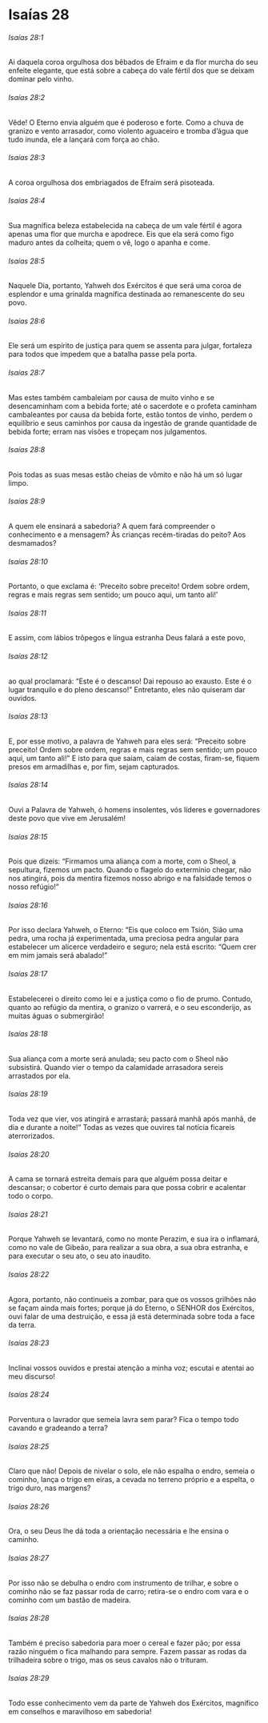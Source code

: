 # Isaías 28

###### Isaías 28:1

Ai daquela coroa orgulhosa dos bêbados de Efraim e da flor murcha do seu enfeite elegante, que está sobre a cabeça do vale fértil dos que se deixam dominar pelo vinho.

###### Isaías 28:2

Vêde! O Eterno envia alguém que é poderoso e forte. Como a chuva de granizo e vento arrasador, como violento aguaceiro e tromba d’água que tudo inunda, ele a lançará com força ao chão.

###### Isaías 28:3

A coroa orgulhosa dos embriagados de Efraim será pisoteada.

###### Isaías 28:4

Sua magnífica beleza estabelecida na cabeça de um vale fértil é agora apenas uma flor que murcha e apodrece. Eis que ela será como figo maduro antes da colheita; quem o vê, logo o apanha e come.

###### Isaías 28:5

Naquele Dia, portanto, Yahweh dos Exércitos é que será uma coroa de esplendor e uma grinalda magnífica destinada ao remanescente do seu povo.

###### Isaías 28:6

Ele será um espírito de justiça para quem se assenta para julgar, fortaleza para todos que impedem que a batalha passe pela porta.

###### Isaías 28:7

Mas estes também cambaleiam por causa de muito vinho e se desencaminham com a bebida forte; até o sacerdote e o profeta caminham cambaleantes por causa da bebida forte, estão tontos de vinho, perdem o equilíbrio e seus caminhos por causa da ingestão de grande quantidade de bebida forte; erram nas visões e tropeçam nos julgamentos.

###### Isaías 28:8

Pois todas as suas mesas estão cheias de vômito e não há um só lugar limpo.

###### Isaías 28:9

A quem ele ensinará a sabedoria? A quem fará compreender o conhecimento e a mensagem? Às crianças recém-tiradas do peito? Aos desmamados?

###### Isaías 28:10

Portanto, o que exclama é: ‘Preceito sobre preceito! Ordem sobre ordem, regras e mais regras sem sentido; um pouco aqui, um tanto ali!’

###### Isaías 28:11

E assim, com lábios trôpegos e língua estranha Deus falará a este povo,

###### Isaías 28:12

ao qual proclamará: “Este é o descanso! Dai repouso ao exausto. Este é o lugar tranquilo e do pleno descanso!” Entretanto, eles não quiseram dar ouvidos.

###### Isaías 28:13

E, por esse motivo, a palavra de Yahweh para eles será: “Preceito sobre preceito! Ordem sobre ordem, regras e mais regras sem sentido; um pouco aqui, um tanto ali!” E isto para que saiam, caiam de costas, firam-se, fiquem presos em armadilhas e, por fim, sejam capturados.

###### Isaías 28:14

Ouvi a Palavra de Yahweh, ó homens insolentes, vós líderes e governadores deste povo que vive em Jerusalém!

###### Isaías 28:15

Pois que dizeis: “Firmamos uma aliança com a morte, com o Sheol, a sepultura, fizemos um pacto. Quando o flagelo do extermínio chegar, não nos atingirá, pois da mentira fizemos nosso abrigo e na falsidade temos o nosso refúgio!”

###### Isaías 28:16

Por isso declara Yahweh, o Eterno: “Eis que coloco em Tsión, Sião uma pedra, uma rocha já experimentada, uma preciosa pedra angular para estabelecer um alicerce verdadeiro e seguro; nela está escrito: “Quem crer em mim jamais será abalado!”

###### Isaías 28:17

Estabelecerei o direito como lei e a justiça como o fio de prumo. Contudo, quanto ao refúgio da mentira, o granizo o varrerá, e o seu esconderijo, as muitas águas o submergirão!

###### Isaías 28:18

Sua aliança com a morte será anulada; seu pacto com o Sheol não subsistirá. Quando vier o tempo da calamidade arrasadora sereis arrastados por ela.

###### Isaías 28:19

Toda vez que vier, vos atingirá e arrastará; passará manhã após manhã, de dia e durante a noite!” Todas as vezes que ouvires tal notícia ficareis aterrorizados.

###### Isaías 28:20

A cama se tornará estreita demais para que alguém possa deitar e descansar; o cobertor é curto demais para que possa cobrir e acalentar todo o corpo.

###### Isaías 28:21

Porque Yahweh se levantará, como no monte Perazim, e sua ira o inflamará, como no vale de Gibeão, para realizar a sua obra, a sua obra estranha, e para executar o seu ato, o seu ato inaudito.

###### Isaías 28:22

Agora, portanto, não continueis a zombar, para que os vossos grilhões não se façam ainda mais fortes; porque já do Eterno, o SENHOR dos Exércitos, ouvi falar de uma destruição, e essa já está determinada sobre toda a face da terra.

###### Isaías 28:23

Inclinai vossos ouvidos e prestai atenção a minha voz; escutai e atentai ao meu discurso!

###### Isaías 28:24

Porventura o lavrador que semeia lavra sem parar? Fica o tempo todo cavando e gradeando a terra?

###### Isaías 28:25

Claro que não! Depois de nivelar o solo, ele não espalha o endro, semeia o cominho, lança o trigo em eiras, a cevada no terreno próprio e a espelta, o trigo duro, nas margens?

###### Isaías 28:26

Ora, o seu Deus lhe dá toda a orientação necessária e lhe ensina o caminho.

###### Isaías 28:27

Por isso não se debulha o endro com instrumento de trilhar, e sobre o cominho não se faz passar roda de carro; retira-se o endro com vara e o cominho com um bastão de madeira.

###### Isaías 28:28

Também é preciso sabedoria para moer o cereal e fazer pão; por essa razão ninguém o fica malhando para sempre. Fazem passar as rodas da trilhadeira sobre o trigo, mas os seus cavalos não o trituram.

###### Isaías 28:29

Todo esse conhecimento vem da parte de Yahweh dos Exércitos, magnífico em conselhos e maravilhoso em sabedoria!

